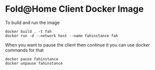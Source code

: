 Fold@Home Client Docker Image
=============================

To build and run the image

```
docker build . -t fah
docker run -d --network host --name fahinstance fah
```

When you want to pause the client then continue it you can use docker commands for that

```
docker pause fahinstance
docker unpause fahinstance
```
